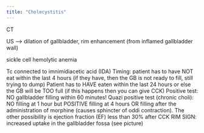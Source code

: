 ```yaml
---
title: "Cholecystitis"
---
```

CT

US --&gt; dilation of gallbladder, rim enhancement (from inflamed gallbladder wall)

sickle cell
hemolytic anemia

Tc connected to imnimidiacetic acid (IDA)
Timing: patient has to have NOT eat within the last 4 hours (if they have, then the GB is not ready to fill, still trying to dump)
Patient has to HAVE eaten within the last 24 hours or else the GB will be TOO full (if this happens then you can give CCK)
Positive test: NO gallbladder filling within 60 minutes!
Quazi positive test (chronic choli): NO filling at 1 hour but POSITIVE filling at 4 hours OR filling after the administration of morphine (causes sphincter of oddi contraction). The other possibility is ejection fraction (EF) less than 30% after CCK
RIM SIGN: increased uptake in the gallbladder fossa (see picture)

